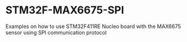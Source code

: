 # STM32F-MAX6675-SPI
Examples on how to use STM32F411RE Nucleo board with the MAX6675 sensor using SPI communication protocol
